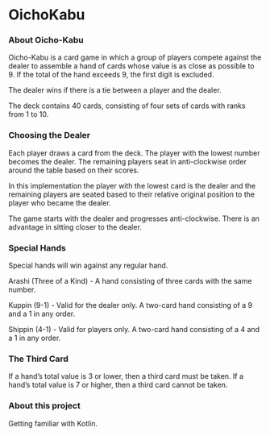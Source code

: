 # OichoKabu
### About Oicho-Kabu
Oicho-Kabu is a card game in which a group of players compete against the dealer to assemble a hand of cards whose value is as close as possible to 9. If the total of the hand exceeds 9, the first digit is excluded.

The dealer wins if there is a tie between a player and the dealer.

The deck contains 40 cards, consisting of four sets of cards with ranks from 1 to 10.

### Choosing the Dealer
Each player draws a card from the deck. The player with the lowest number becomes the dealer. The remaining players seat in anti-clockwise order around the table based on their scores.

In this implementation the player with the lowest card is the dealer and the remaining players are seated based to their relative original position to the player who became the dealer.

The game starts with the dealer and progresses anti-clockwise. There is an advantage in sitting closer to the dealer.

### Special Hands
Special hands will win against any regular hand.

Arashi (Three of a Kind) - A hand consisting of three cards with the same number.

Kuppin (9-1) - Valid for the dealer only. A two-card hand consisting of a 9 and a 1 in any order.

Shippin (4-1) - Valid for players only. A two-card hand consisting of a 4 and a 1 in any order.

### The Third Card
If a hand’s total value is 3 or lower, then a third card must be taken.
If a hand’s total value is 7 or higher, then a third card cannot be taken.

### About this project
Getting familiar with Kotlin.
